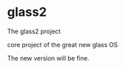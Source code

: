 glass2
======

The glass2 project

core project of the great new glass OS

The new version will be fine.